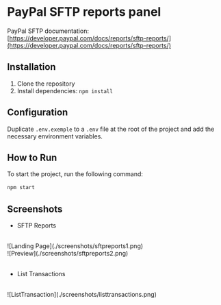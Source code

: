 # PayPal SFTP reports panel

PayPal SFTP documentation: [https://developer.paypal.com/docs/reports/sftp-reports/](https://developer.paypal.com/docs/reports/sftp-reports/)

## Installation

1. Clone the repository
2. Install dependencies: `npm install`

## Configuration

Duplicate `.env.exemple` to a `.env` file at the root of the project and add the necessary environment variables.

## How to Run

To start the project, run the following command:

```bash
npm start
```

## Screenshots

- SFTP Reports
<br />
![Landing Page](./screenshots/sftpreports1.png)
<br />
![Preview](./screenshots/sftpreports2.png)

<br />
<br />

- List Transactions
<br />
![ListTransaction](./screenshots/listtransactions.png)
